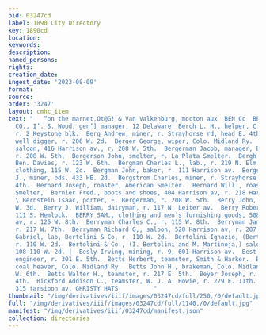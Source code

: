 ```yaml
---
pid: 03247cd
label: 1890 City Directory
key: 1890cd
location: 
keywords: 
description: 
named_persons: 
rights: 
creation_date: 
ingest_date: '2023-08-09'
format: 
source: 
order: '3247'
layout: cmhc_item
text: "   “on the marnet,Ot@G! & Van Valkenburg, mocton aux  BEN Cc  BENTON MINING
  CO., I’. S. Wood, gen’] manager, 12 Delaware  Berch L. H., helper, C. N. Priddy,
  r. 2 Keystone blk.  Berg Andrew, miner, r. Strayhorse rd, head E. 4th.  Berg Fred.,
  well digger, r. 206 W. 2d.  Berger George, wiper, Colo. Midland Ry.  BERGERMAN E.,
  saloon, 416 Harrison av., r. 208 W. 5th.  Bergerman Jacob, manager, E. Bergerman,
  r. 208 W. 5th,  Bergerson John, smelter, r. La Plata Smelter.  Bergh Isi M., watchmkr,
  Ben. Davies, r. 123 W. 6th.  Bergman Charles L., lab., r. 219 N. Elm.  Bergman Jacob,
  clothing, 115 W. 2d.  Bergman John, baker, r. 111 Harrison av.  Bergstrom Andrew
  J., miner, bds. 433 HE. 2d.  Bergstrom Charles, miner, r. Strayhorse Rd, head E.
  4th.  Bernard Joseph, roaster, American Smelter.  Bernard Will., roaster, American
  Smelter,  Bernier Fred., boots and shoes, 404 Harrison av, r. 218 Har- rison av.
  \ Bernstein Isaac, porter, E. Bergerman, r. 208 W. 5th.  Berry John, miner, r. 124
  W. 3d.  Berry J. William, dairyman, r. 117 N. Leiter av.  Berry Robert, miner, r.
  111 S. Hemlock.  BERRY SAM., clothing and men’s furnishing goods, 508 Har- rison
  av, r. 125 W. 8th.  Berryman Charles C., r. 115 W. 8th.  Berryman James H., miner,
  r. 217 W. 7th.  Berryman Richard G,, saloon, 520 Harrison av, r. 207 W. 7th.  Bertolini
  Gabriel, lab, Bertolini & Co, r. 110 W. 2d.  Bertolini Ignazio, (Bertolini & Co.,)
  r. 110 W. 2d.  Bertolini & Co., (I. Bertolini and M. Martinoja,) saloon and restaurant,
  108-110 W. 2d. |  Besly Irving, mining, r. 9, 601 Harrison av.  Best Oliver P.,
  engineer, r. 301 E. 5th.  Betts Herbert, teamster, Smith & Harker.  Betts John,
  coal heaver, Colo. Midland Ry.  Betts John H., brakeman, Colo. Midland Ry,r. 418
  W. 6th.  Betts Walter H., teamster, r. 217 E. 5th.  Beyer Joseph, r. rear 117 E.
  4th.  Bickford Addison C., teamster, W. J. A. Howie, r. 229 E. 11th.  Brown & Morgan,
  315 tarsioon av. GHRISTY HATS          "
thumbnail: "/img/derivatives/iiif/images/03247cd/full/250,/0/default.jpg"
full: "/img/derivatives/iiif/images/03247cd/full/1140,/0/default.jpg"
manifest: "/img/derivatives/iiif/03247cd/manifest.json"
collection: directories
---
```

